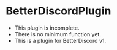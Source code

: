 # BetterDiscordPlugin

* This plugin is incomplete.
* There is no minimum function yet.
* This is a plugin for BetterDiscord v1.
